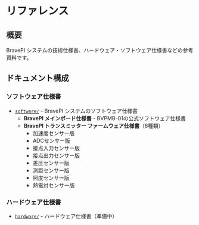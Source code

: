 # リファレンス

## 概要

BravePI システムの技術仕様書、ハードウェア・ソフトウェア仕様書などの参考資料です。

## ドキュメント構成

### ソフトウェア仕様書
- [`software/`](software/) - BravePI システムのソフトウェア仕様書
  - **BravePI メインボード仕様書** - BVPMB-01の公式ソフトウェア仕様書
  - **BravePI トランスミッター ファームウェア仕様書**（8種類）
    - 加速度センサー版
    - ADCセンサー版
    - 接点入力センサー版
    - 接点出力センサー版
    - 差圧センサー版
    - 測距センサー版
    - 照度センサー版
    - 熱電対センサー版

### ハードウェア仕様書
- [`hardware/`](hardware/) - ハードウェア仕様書（準備中）